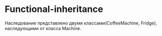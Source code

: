 # Functional-inheritance
Наследование представлено двумя классами(CoffeeMachine, Fridge), наследующими от класса Machine.